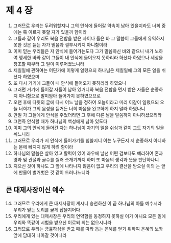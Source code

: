 # 제 4 장

1. 그러므로 우리는 두려워할지니 그의 안식에 들어갈 약속이 남아 있을지라도 너희 중에는 혹 이르지 못할 자가 있을까 함이라 
2. 그들과 같이 우리도 복음 전함을 받은 자이나 들은 바 그 말씀이 그들에게 유익하지 못한 것은 듣는 자가 믿음과 결부시키지 아니함이라 
3. 이미 믿는 우리들은 저 안식에 들어가는도다 그가 말씀하신 바와 같으니 내가 노하여 맹세한 바와 같이 그들이 내 안식에 들어오지 못하리라 하셨다 하였으나 세상을 창조할 때부터 그 일이 이루어졌느니라 
4. 제칠일에 관하여는 어딘가에 이렇게 일렀으되 하나님은 제칠일에 그의 모든 일을 쉬셨다 하였으며 
5. 또 다시 거기에 그들이 내 안식에 들어오지 못하리라 하였으니 
6. 그러면 거기에 들어갈 자들이 남아 있거니와 복음 전함을 먼저 받은 자들은 순종하지 아니함으로 말미암아 들어가지 못하였으므로 
7. 오랜 후에 다윗의 글에 다시 어느 날을 정하여 오늘이라고 미리 이같이 일렀으되 오늘 너희가 그의 음성을 듣거든 너희 마음을 완고하게 하지 말라 하였나니 
8. 만일 가 그들에게 안식을 주었더라면 그 후에 다른 날을 말씀하지 아니하셨으리라 
9. 그런즉 안식할 때가 하나님의 백성에게 남아 있도다 
10. 이미 그의 안식에 들어간 자는 하나님이 자기의 일을 쉬심과 같이 그도 자기의 일을 쉬느니라 
11. 그러므로 우리가 저 안식에 들어가기를 힘쓸지니 이는 누구든지 저 순종하지 아니하는 본에 빠지지 않게 하려 함이라 
12. 하나님의 말씀은 살아 있고 활력이 있어 좌우에 날선 어떤 검보다도 예리하여 혼과 영과 및 관절과 골수를 찔러 쪼개기까지 하며 또 마음의 생각과 뜻을 판단하나니 
13. 지으신 것이 하나도 그 앞에 나타나지 않음이 없고 우리의 결산을 받으실 이의 눈 앞에 만물이 벌거벗은 것 같이 드러나느니라 
## 큰 대제사장이신 예수
14. 그러므로 우리에게 큰 대제사장이 계시니 승천하신 이 곧 하나님의 아들 예수시라 우리가 믿는 도리를 굳게 잡을지어다 
15. 우리에게 있는 대제사장은 우리의 연약함을 동정하지 못하실 이가 아니요 모든 일에 우리와 똑같이 시험을 받으신 이로되 죄는 없으시니라 
16. 그러므로 우리는 긍휼하심을 받고 때를 따라 돕는 은혜를 얻기 위하여 은혜의 보좌 앞에 담대히 나아갈 것이니라


